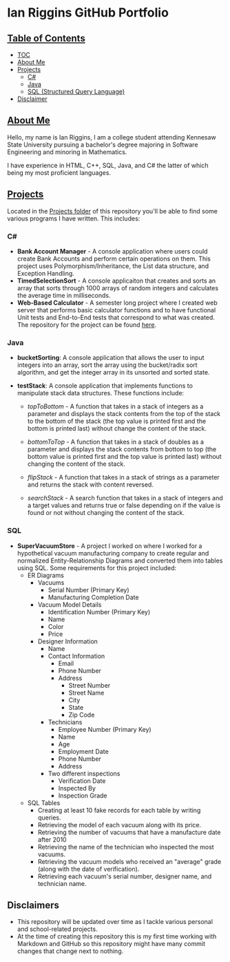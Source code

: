 # **Ian Riggins GitHub Portfolio**

## <u>Table of Contents</u>

- [TOC](#Table-of-Contents)
- [About Me](#About-Me)
- [Projects](#Projects)
    - [C#](#C#)
    - [Java](#Java)
    - [SQL (Structured Query Language)](#SQL)
- [Disclaimer](#Disclaimers)

## <u>About Me</u>

Hello, my name is Ian Riggins, I am a college student attending Kennesaw State University pursuing a bachelor's degree majoring in Software Engineering and minoring in Mathematics.

I have experience in HTML, C++, SQL, Java, and C# the latter of which being my most proficient languages. 

## <u>Projects</u>

Located in the [Projects folder](https://github.com/Riggs275/Ian-Riggins-Coding-Experience/tree/main/Projects) of this repository you'll be able to find some various programs I have written. This includes:

### C# 

- **Bank Account Manager** - A console application where users could create Bank Accounts and perform certain operations on them. This project uses Polymorphism/Inheritance, the List data structure, and Exception Handling.
- **TimedSelectionSort** - A console applicaiton that creates and sorts an array that sorts through 1000 arrays of random integers and calculates the average time in milliseconds.
- **Web-Based Calculator** - A semester long project where I created web server that performs basic calculator functions and to have functional Unit tests and End-to-End tests that correspond to what was created. The repository for the project can be found [here](https://github.com/Riggs275/Ian-Riggins-SWE-3643-Project).

### Java 
- **bucketSorting**: A console application that allows the user to input integers into an array, sort the array using the bucket/radix sort algorithm, and get the integer array in its unsorted and sorted state.

- **testStack**: A console application that implements functions to manipulate stack data structures. These functions include: 

  - *topToBottom* - A function that takes in a stack of integers as a parameter and displays the stack contents from the top of the stack to the bottom of the stack (the top value is printed first and the bottom is printed last) without change the content of the stack.

  - *bottomToTop* - A function that takes in a stack of doubles as a parameter and displays the stack contents from bottom to top (the bottom value is printed first and the top value is printed last) without changing the content of the stack.

  - *flipStack* - A function that takes in a stack of strings as a parameter and returns the stack with content reversed.

  - *searchStack* - A search function that takes in a stack of integers and a target values and returns true or false depending on if the value is found or not without changing the content of the stack.

### SQL

- **SuperVacuumStore** - A project I worked on where I worked for a hypothetical vacuum manufacturing company to create regular and normalized Entity-Relationship Diagrams and converted them into tables using SQL. Some requirements for this project included:
  - ER Diagrams
    - Vacuums
      - Serial Number (Primary Key)
      - Manufacturing Completion Date
    - Vacuum Model Details
      - Identification Number (Primary Key)
      - Name
      - Color
      - Price
    - Designer Information
      - Name
      - Contact Information
        - Email
        - Phone Number
        - Address
          - Street Number
          - Street Name
          - City
          - State
          - Zip Code
      - Technicians
        - Employee Number (Primary Key)
        - Name
        - Age
        - Employment Date
        - Phone Number
        - Address
      - Two different inspections
        - Verification Date
        - Inspected By
        - Inspection Grade
  - SQL Tables
    - Creating at least 10 fake records for each table by writing queries.
    - Retrieving the model of each vacuum along with its price.
    - Retrieving the number of vacuums that have a manufacture date after 2010
    - Retrieving the name of the technician who inspected the most vacuums.
    - Retrieving the vacuum models who received an "average" grade (along with the date of verification).
    - Retrieving each vacuum's serial number, designer name, and technician name.



## Disclaimers

- This repository will be updated over time as I tackle various personal and school-related projects.
- At the time of creating this repository this is my first time working with Markdown and GitHub so this repository might have many commit changes that change next to nothing.
